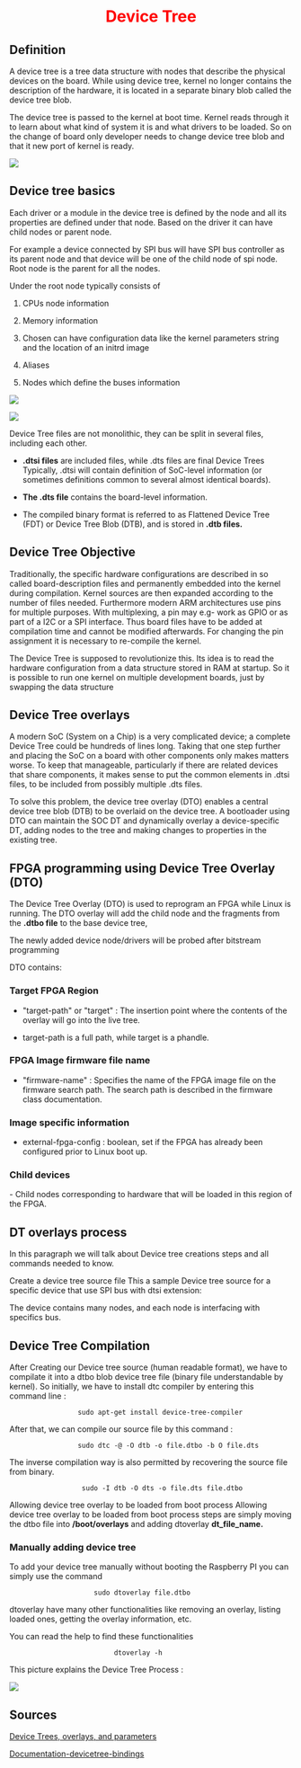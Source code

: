 <center><h1 style="color: #ff0000">Device Tree</h1></center>


<h2>Definition</h2>
A device tree is a tree data structure with nodes that describe the physical devices on the board. While using device tree, kernel no longer contains the description of the hardware, it is located in a separate binary blob called the device tree blob. 

The device tree is passed to the kernel at boot time. Kernel reads through it to learn about what kind of system it is and what drivers to be loaded. So on the change of board only developer needs to change device tree blob and that it new port of kernel is ready.


![](https://raw.githubusercontent.com/robbie-cao/repo-diagrams/master/linux/Linux-Device-Tree-Workflow.png)


<h2>Device tree basics</h2>
Each driver or a module in the device tree is defined by the node and all its properties are defined under that node. Based on the driver it can have child nodes or parent node.

For example a device connected by SPI bus will have SPI bus controller as its parent node and that device will be one of the child node of spi node. Root node is the parent for all the nodes.

Under the root node typically consists of

1) CPUs node information

2) Memory information

3) Chosen can have configuration data like the kernel parameters string and the location of an initrd image

4) Aliases

5) Nodes which define the buses information

![](https://octavosystems.com/octavosystems.com/wp-content/uploads/2018/05/Figure-1-Block-diagram-of-a-simple-device-tree-structure.png)



![](https://images.slideplayer.com/25/8097490/slides/slide_53.jpg)


Device Tree files are not monolithic, they can be split in
several files, including each other.

 - **.dtsi files** are included files, while .dts files are final Device
Trees Typically, .dtsi will contain definition of SoC-level
information (or sometimes definitions common to several
almost identical boards).

 -  **The .dts file** contains the board-level information.

 - The compiled binary format is referred to as Flattened Device Tree (FDT) or Device Tree Blob (DTB), and is stored in **.dtb files.**

<h2>Device Tree Objective</h2>

Traditionally, the specific hardware configurations are described in so called board-description files and permanently embedded into the kernel during compilation. Kernel sources are then expanded according to the number of files needed. Furthermore modern ARM architectures use pins for multiple purposes. With multiplexing, a pin may e.g- work as GPIO or as part of a I2C or a SPI interface. Thus board files have to be added at compilation time and cannot be modified afterwards. For changing the pin assignment it is necessary to re-compile the kernel.

The Device Tree is supposed to revolutionize this. Its idea is to read the hardware configuration from a data structure stored in RAM at startup. So it is possible to run one kernel on multiple development boards, just by swapping the data structure

<h2>Device Tree overlays</h2>
A modern SoC (System on a Chip) is a very complicated device; a complete Device Tree could be hundreds of lines long. Taking that one step further and placing the SoC on a board with other components only makes matters worse. To keep that manageable, particularly if there are related devices that share components, it makes sense to put the common elements in .dtsi files, to be included from possibly multiple .dts files.

To solve this problem, the device tree overlay (DTO) enables a central device tree blob (DTB) to be overlaid on the device tree. A bootloader using DTO can maintain the SOC DT and dynamically overlay a device-specific DT, adding nodes to the tree and making changes to properties in the existing tree.

<h2>FPGA programming using Device Tree Overlay (DTO)</h2>

The Device Tree Overlay (DTO) is used to reprogram an FPGA while Linux is running. The DTO overlay will add the child node and the fragments from the **.dtbo file** to the base device tree,

The newly added device node/drivers will be probed after bitstream programming

DTO contains:
<h3>Target FPGA Region</h3>

- "target-path" or "target" : The insertion point where the contents of the overlay will go into the live tree.

- target-path is a full path, while target is a phandle.

<h3>FPGA Image firmware file name</h3>

- "firmware-name" : Specifies the name of the FPGA image file on the firmware search path.
The search path is described in the firmware class documentation.

<h3>Image specific information</h3>

- external-fpga-config : boolean, set if the FPGA has already been configured prior to Linux boot up.

<h3>Child devices</h3>
- Child nodes corresponding to hardware that will be loaded in this region of the FPGA.


<h2>DT overlays process</h2>
In this paragraph we will talk about Device tree creations steps and all commands needed to know.

Create a device tree source file
This a sample Device tree source for a specific device that use SPI bus with dtsi extension:  

The device contains many nodes, and each node is interfacing with specifics bus.

<h2>Device Tree Compilation</h2>

After Creating our Device tree source (human readable format), we have to compilate it into a dtbo blob device tree file (binary file understandable by kernel).
So initially, we have to install dtc compiler by entering this command line :

                     sudo apt-get install device-tree-compiler

After that, we can compile our source file by this command : 

                     sudo dtc -@ -O dtb -o file.dtbo -b O file.dts
The inverse compilation way is also permitted by recovering the source file from binary.

                      sudo -I dtb -O dts -o file.dts file.dtbo  

Allowing device tree overlay to be loaded from boot process
Allowing device tree overlay to be loaded from boot process steps are simply moving the dtbo file into **/boot/overlays** and adding dtoverlay **dt_file_name.** 

<h3>Manually adding device tree</h3>

To add your device tree manually without booting the Raspberry PI you can simply use the command  

                         sudo dtoverlay file.dtbo

dtoverlay have many other functionalities like removing an overlay, listing loaded ones, getting the overlay information, etc.

You can read the help to find these functionalities 

                              dtoverlay -h
 
This picture explains the Device Tree Process :

![](https://source.android.com/devices/architecture/images/treble_dto_bootloader.png)


<h2>Sources</h2>

[Device Trees, overlays, and parameters](https://www.raspberrypi.org/documentation/configuration/device-tree.md)

[Documentation-devicetree-bindings](https://elixir.bootlin.com/linux/latest/source/Documentation/devicetree/bindings)
